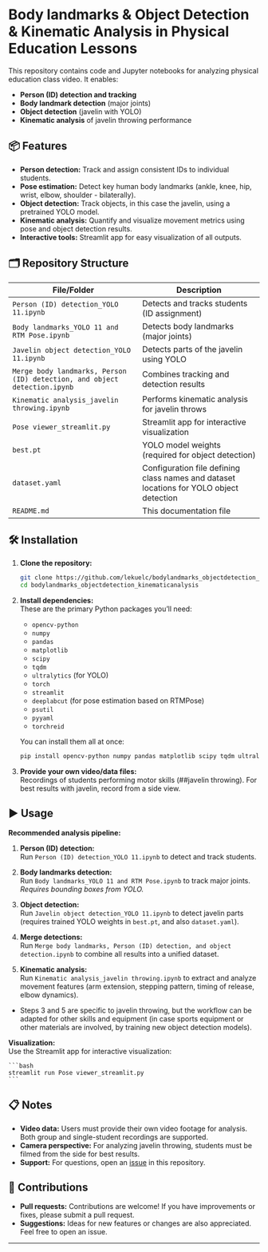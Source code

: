 # Body landmarks & Object Detection & Kinematic Analysis in Physical Education Lessons

This repository contains code and Jupyter notebooks for analyzing physical education class video. It enables:  
- **Person (ID) detection and tracking**  
- **Body landmark detection** (major joints)  
- **Object detection** (javelin with YOLO)  
- **Kinematic analysis** of javelin throwing performance

## 📦 Features

- **Person detection:** Track and assign consistent IDs to individual students.
- **Pose estimation:** Detect key human body landmarks (ankle, knee, hip, wrist, elbow, shoulder - bilaterally).
- **Object detection:** Track objects, in this case the javelin, using a pretrained YOLO model.
- **Kinematic analysis:** Quantify and visualize movement metrics using pose and object detection results.
- **Interactive tools:** Streamlit app for easy visualization of all outputs.

## 🗂️ Repository Structure

| File/Folder                                               | Description                                             |
|-----------------------------------------------------------|---------------------------------------------------------|
| `Person (ID) detection_YOLO 11.ipynb`                     | Detects and tracks students (ID assignment)             |
| `Body landmarks_YOLO 11 and RTM Pose.ipynb`               | Detects body landmarks (major joints)                   |
| `Javelin object detection_YOLO 11.ipynb`                  | Detects parts of the javelin using YOLO                 |
| `Merge body landmarks, Person (ID) detection, and object detection.ipynb` | Combines tracking and detection results     |
| `Kinematic analysis_javelin throwing.ipynb`               | Performs kinematic analysis for javelin throws          |
| `Pose viewer_streamlit.py`                                | Streamlit app for interactive visualization             |
| `best.pt`                                                 | YOLO model weights (required for object detection)      |
| `dataset.yaml`                                            | Configuration file defining class names and dataset locations for YOLO object detection    |
| `README.md`                                               | This documentation file                                 |

## 🛠️ Installation

1. **Clone the repository:**

    ```bash
    git clone https://github.com/lekuelc/bodylandmarks_objectdetection_kinematicanalysis.git
    cd bodylandmarks_objectdetection_kinematicanalysis
    ```

2. **Install dependencies:**  
   These are the primary Python packages you’ll need:
    - `opencv-python`
    - `numpy`
    - `pandas`
    - `matplotlib`
    - `scipy`
    - `tqdm`
    - `ultralytics` (for YOLO)
    - `torch`
    - `streamlit`
    - `deeplabcut` (for pose estimation based on RTMPose)
    - `psutil`
    - `pyyaml`
    - `torchreid`  
   
   You can install them all at once:
    ```bash
    pip install opencv-python numpy pandas matplotlib scipy tqdm ultralytics torch streamlit deeplabcut psutil pyyaml torchreid
    ```

3. **Provide your own video/data files:**  
   Recordings of students performing motor skills (##javelin throwing). For best results with javelin, record from a side view.

## ▶️ Usage

**Recommended analysis pipeline:**

1. **Person (ID) detection:**  
   Run `Person (ID) detection_YOLO 11.ipynb` to detect and track students.

2. **Body landmarks detection:**  
   Run `Body landmarks_YOLO 11 and RTM Pose.ipynb` to track major joints. *Requires bounding boxes from YOLO.*

3. **Object detection:**  
   Run `Javelin object detection_YOLO 11.ipynb` to detect javelin parts (requires trained YOLO weights in `best.pt`, and also `dataset.yaml`).

4. **Merge detections:**  
   Run `Merge body landmarks, Person (ID) detection, and object detection.ipynb` to combine all results into a unified dataset.

5. **Kinematic analysis:**  
   Run `Kinematic analysis_javelin throwing.ipynb` to extract and analyze movement features (arm extension, stepping pattern, timing of release, elbow dynamics).

- Steps 3 and 5 are specific to javelin throwing, but the workflow can be adapted for other skills and equipment (in case sports equipment or other materials are involved, by training new object detection models).

**Visualization:**  
Use the Streamlit app for interactive visualization:

    ```bash
    streamlit run Pose viewer_streamlit.py
    ```

## 📋 Notes

- **Video data:** Users must provide their own video footage for analysis. Both group and single-student recordings are supported.
- **Camera perspective:** For analyzing javelin throwing, students must be filmed from the side for best results.
- **Support:** For questions, open an [issue](https://github.com/lekuelc/bodylandmarks_objectdetection_kinematicanalysis/issues) in this repository.

## 🙏 Contributions

- **Pull requests:** Contributions are welcome! If you have improvements or fixes, please submit a pull request.
- **Suggestions:** Ideas for new features or changes are also appreciated. Feel free to open an issue.

---